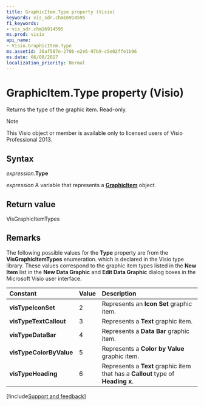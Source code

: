 ```yaml
---
title: GraphicItem.Type property (Visio)
keywords: vis_sdr.chm16914595
f1_keywords:
- vis_sdr.chm16914595
ms.prod: visio
api_name:
- Visio.GraphicItem.Type
ms.assetid: 36af507e-270b-e2e6-97b9-c5e02ffe1b96
ms.date: 06/08/2017
localization_priority: Normal
---
```



# GraphicItem.Type property (Visio)

Returns the type of the graphic item. Read-only.


> [!NOTE] 
> This Visio object or member is available only to licensed users of Visio Professional 2013.


## Syntax

_expression_.**Type**

_expression_ A variable that represents a **[GraphicItem](Visio.GraphicItem.md)** object.


## Return value

VisGraphicItemTypes


## Remarks

The following possible values for the  **Type** property are from the **VisGraphicItemTypes** enumeration. which is declared in the Visio type library. These values correspond to the graphic item types listed in the **New Item** list in the **New Data Graphic** and **Edit Data Graphic** dialog boxes in the Microsoft Visio user interface.



|Constant|Value|Description|
|:-----|:-----|:-----|
| **visTypeIconSet**|2|Represents an  **Icon Set** graphic item.|
| **visTypeTextCallout**|3|Represents a  **Text** graphic item.|
| **visTypeDataBar**|4|Represents a  **Data Bar** graphic item.|
| **visTypeColorByValue**|5|Represents a  **Color by Value** graphic item.|
| **visTypeHeading**|6|Represents a  **Text** graphic item that has a **Callout** type of **Heading x**.|

[!include[Support and feedback](~/includes/feedback-boilerplate.md)]